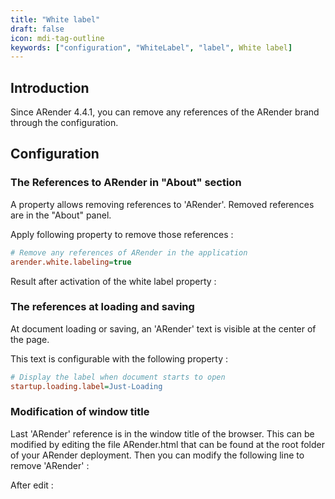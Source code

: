 ```yaml
---
title: "White label"
draft: false
icon: mdi-tag-outline
keywords: ["configuration", "WhiteLabel", "label", White label]
---
```



## Introduction

Since ARender 4.4.1, you can remove any references of the ARender brand through the configuration.

## Configuration

### The References to ARender in "About" section

A property allows removing references to 'ARender'. Removed references are in the "About" panel.

Apply following property to remove those references :

```cfg
# Remove any references of ARender in the application
arender.white.labeling=true
```



Result after activation of the white label property :




### The references at loading and saving


At document loading or saving, an 'ARender' text is visible at the center of the page.


This text is configurable with the following property :


```cfg
# Display the label when document starts to open
startup.loading.label=Just-Loading
```




### Modification of window title

Last 'ARender' reference is in the window title of the browser. This can be modified by editing the file ARender.html that can be found at the root folder of your ARender deployment. Then you can modify the following line to remove 'ARender' :


After edit :

